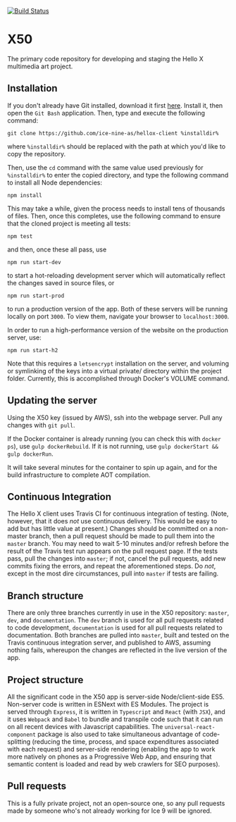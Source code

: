 [![Build Status](https://travis-ci.org/ice-nine-as/hellox-client.svg?branch=master)](https://travis-ci.org/ice-nine-as/hellox-client)

# X50

The primary code repository for developing and staging the Hello X multimedia art project.

## Installation

If you don't already have Git installed, download it first [here](https://git-scm.com). Install it, then open the `Git Bash` application. Then, type and execute the following command:

`git clone https://github.com/ice-nine-as/hellox-client %installdir%`

where `%installdir%` should be replaced with the path at which you'd like to copy the repository.

Then, use the `cd` command with the same value used previously for `%installdir%` to enter the copied directory, and type the following command to install all Node dependencies:

`npm install`

This may take a while, given the process needs to install tens of thousands of files. Then, once this completes, use the following command to ensure that the cloned project is meeting all tests:

`npm test`

and then, once these all pass, use

`npm run start-dev`

to start a hot-reloading development server which will automatically reflect the changes saved in source files, or

`npm run start-prod`

to run a production version of the app. Both of these servers will be running locally on port `3000`. To view them, navigate your browser to `localhost:3000`.

In order to run a high-performance version of the website on the production server, use:

`npm run start-h2`

Note that this requires a `letsencrypt` installation on the server, and voluming or symlinking of the keys into a virtual private/ directory within the project folder. Currently, this is accomplished through Docker's VOLUME command.

## Updating the server
Using the X50 key (issued by AWS), ssh into the webpage server. Pull any changes with `git pull`.

If the Docker container is already running (you can check this with `docker ps`), use `gulp dockerRebuild`. If it is not running, use `gulp dockerStart && gulp dockerRun`.

It will take several minutes for the container to spin up again, and for the build infrastructure to complete AOT compilation.

## Continuous Integration
The Hello X client uses Travis CI for continuous integration of testing. (Note, however, that it does *not* use continuous delivery. This would be easy to add but has little value at present.) Changes should be committed on a non-master branch,
then a pull request should be made to pull them into the `master` branch. You may need to wait 5-10 minutes and/or refresh before the result of the Travis test run appears on the pull request page. If the tests pass, pull the changes into
`master`; if not, cancel the pull requests, add new commits fixing the errors, and repeat the aforementioned steps. Do *not*, except in the most dire circumstances, pull into `master` if tests are failing. 

## Branch structure

There are only three branches currently in use in the X50 repository: `master`, `dev`, and `documentation`. The `dev` branch is used for all pull requests related to code development, `documentation` is used for all pull requests related to documentation. Both branches are pulled into `master`, built and tested on the Travis continuous integration server, and published to AWS, assuming nothing fails, whereupon the changes are reflected in the live version of the app.

## Project structure

All the significant code in the X50 app is server-side Node/client-side ES5. Non-server code is written in ESNext with ES Modules. The project is served through `Express`, it is written in `Typescript` and `React` (with `JSX`), and it uses `Webpack` and `Babel` to bundle and transpile code such that it can run on all recent devices with Javascript capabilities. The `universal-react-component` package is also used to take simultaneous advantage of code-splitting (reducing the time, process, and space expenditures associated with each request) and server-side rendering (enabling the app to work more natively on phones as a Progressive Web App, and ensuring that semantic content is loaded and read by web crawlers for SEO purposes).

## Pull requests

This is a fully private project, not an open-source one, so any pull requests made by someone who's not already working for Ice 9 will be ignored.